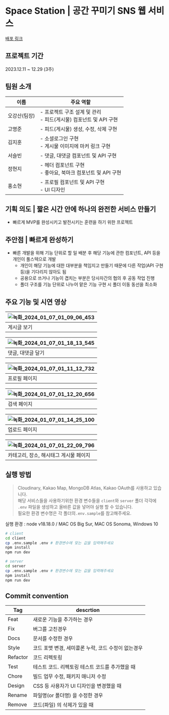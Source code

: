 # Space Station | 공간 꾸미기 SNS 웹 서비스

[배포 링크](http://kdt-sw-7-team03.elicecoding.com/)

## 프로젝트 기간
2023.12.11 ~ 12.29 (3주)

## 팀원 소개  
| 이름 | 주요 역할 |
|------|----------|
|오강산(팀장)|- 프로젝트 구조 설계 및 관리<br/>- 피드(게시물) 컴포넌트 및 API 구현|
|고명준|- 피드(게시물) 생성, 수정, 삭제 구현|
|김지훈|- 소셜로그인 구현<br/>- 게시물 이미지에 마커 링크 구현|
|서슬빈|- 댓글, 대댓글 컴포넌트 및 API 구현|
|정현지|- 헤더 컴포넌트 구현<br/>- 좋아요, 북마크 컴포넌트 및 API 구현|
|홍소현|- 프로필 컴포넌트 및 API 구현<br/> - UI 디자인|

## 기획 의도 | 짧은 시간 안에 하나의 완전한 서비스 만들기
- 빠르게 MVP를 완성시키고 발전시키는 훈련을 하기 위한 프로젝트

## 주안점 | 빠르게 완성하기
- 빠른 개발을 위해 기능 단위로 할 일 배분 후 해당 기능에 관한 컴포넌트, API 등을 개인이 풀스텍으로 개발
  - 개인이 해당 기능에 대한 대부분을 책임지고 만들기 때문에 다른 작업(API 구현 등)을 기다리지 않아도 됨
  - 공용으로 쓰거나 기능이 겹치는 부분은 당사자간의 협의 후 공동 작업 진행
  - 폴더 구조를 기능 단위로 나누어 맡은 기능 구현 시 폴더 이동 동선을 최소화


## 주요 기능 및 시연 영상
|![녹화_2024_01_07_01_09_06_453](https://github.com/ggsno/spacestation/assets/46833758/d419fee3-9361-484f-80cb-0c9b6378fbd3)|
|--|
|게시글 보기 |

|![녹화_2024_01_07_01_18_13_545](https://github.com/ggsno/spacestation/assets/46833758/0eff0c93-c37c-4475-98ea-2ae03ff191ff)|
|-|
|댓글, 대댓글 달기|

|![녹화_2024_01_07_01_11_12_732](https://github.com/ggsno/spacestation/assets/46833758/877164da-6c7f-4f2f-8a18-3be137c2c80d)|
|-|
|프로필 페이지|

|![녹화_2024_01_07_01_12_20_656](https://github.com/ggsno/spacestation/assets/46833758/9f9d7938-a2d1-4c15-b882-4acf965218df)|
|-|
|검색 페이지|

|![녹화_2024_01_07_01_14_25_100](https://github.com/ggsno/spacestation/assets/46833758/b7c3f1d1-f1aa-467d-b486-fabaf59691ce)|
|-|
|업로드 페이지|

|![녹화_2024_01_07_01_22_09_796](https://github.com/ggsno/spacestation/assets/46833758/cefb0374-db45-4132-af2d-cc3a2905fbfb)|
|-|
|카테고리, 장소, 해시태그 게시물 페이지|

## 실행 방법
> Cloudinary, Kakao Map, MongoDB Atlas, Kakao OAuth를 사용하고 있습니다.<br />
> 해당 서비스들을 사용하기위한 환경 변수들을 ```client```와 ```server``` 폴더 각각에 ```.env``` 파일을 생성하고 올바른 값을 넣어야 실행 할 수 있습니다.<br/>
> 필요한 환경 변수명은 각 폴더의```.env.sample```를 참고해주세요.

실행 환경 : node v18.18.0 / MAC OS Big Sur, MAC OS Sonoma, Windows 10

```bash
# client
cd client
cp .env.sample .env # 환경변수에 맞는 값을 입력해주세요
npm install
npm run dev
```

```bash
# server
cd server
cp .env.sample .env # 환경변수에 맞는 값을 입력해주세요
npm install
npm run dev
```


## Commit convention 

| Tag | descrtion |
| ------ | ------ |
| Feat |  새로운 기능을 추가하는 경우 |
| Fix | 버그를 고친경우| 
| Docs | 문서를 수정한 경우| 
| Style | 코드 포맷 변경, 세미콜론 누락, 코드 수정이 없는경우| 
| Refactor | 코드 리펙토링| 
| Test | 테스트 코드. 리펙토링 테스트 코드를 추가했을 때| 
| Chore | 빌드 업무 수정, 패키지 매니저 수정| 
| Design | CSS 등 사용자가 UI 디자인을 변경했을 때| 
| Rename | 파일명(or 폴더명) 을 수정한 경우| 
| Remove | 코드(파일) 의 삭제가 있을 때| 

